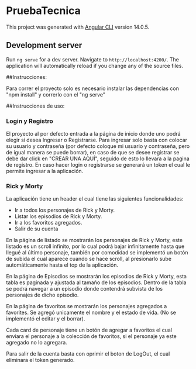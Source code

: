 # PruebaTecnica

This project was generated with [Angular CLI](https://github.com/angular/angular-cli) version 14.0.5.

## Development server

Run `ng serve` for a dev server. Navigate to `http://localhost:4200/`. The application will automatically reload if you change any of the source files.

##Instrucciones:

Para correr el proyecto solo es necesario instalar las dependencias con "npm install" y correrlo con el "ng serve"

##Instrucciones de uso:

### Login y Registro
El proyecto al por defecto entrada a la página de inicio donde uno podrá elegir si desea Ingresar o Registrarse. Para ingresar solo basta con colocar su usuario y contraseña (por defecto coloque mi usuario y contraseña, pero de igual manera se puede borrar), en caso de que se desee registrar se debe dar click en "CREAR UNA AQUÍ", seguido de esto lo llevara a la pagina de registro. En caso hacer login o registrarse se generará un token el cual le permite ingresar a la aplicación.

### Rick y Morty
La aplicación tiene un header el cual tiene las siguientes funcionalidades:
* Ir a todos los personajes de Rick y Morty.
* Listar los episodios de Rick y Morty.
* Ir a los favoritos agregados.
* Salir de su cuenta

En la página de listado se mostrarán los personajes de Rick y Morty, este listado es un scroll infinito, por lo cual podrá bajar infinitamente hasta que llegué al último personaje, también por comodidad se implementó un botón de subida el cual aparece cuando se hace scroll, al presionarlo sube automáticamente hasta el top de la aplicación.

En la página de Episodios se mostrarán los episodios de Rick y Morty, esta tabla es paginada y ajustada al tamaño de los episodios. Dentro de la tabla se podrá navegar a un episodio donde contendrá subvista de los personajes de dicho episodio.

En la página de favoritos se mostrarán los personajes agregados a favorites. Se agregó unicamente el nombre y el estado de vida. (No se implementó el editar y el borrar).

Cada card de personaje tiene un botón de agregar a favoritos el cual enviara el personaje a la colección de favoritos, si el personaje ya este agregado no lo agregara.

Para salir de la cuenta basta con oprimir el boton de LogOut, el cual eliminara el token generado.
